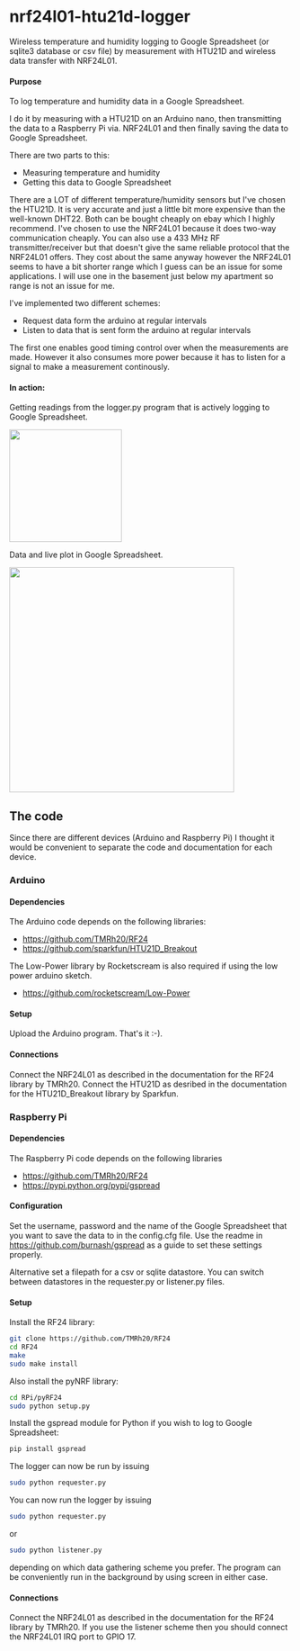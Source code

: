 # nrf24l01-htu21d-logger
Wireless temperature and humidity logging to Google Spreadsheet (or sqlite3 database or csv file) by measurement with HTU21D and wireless data transfer with NRF24L01.

#### Purpose
To log temperature and humidity data in a Google Spreadsheet.

I do it by measuring with a HTU21D on an Arduino nano, then transmitting the data to a Raspberry Pi via. NRF24L01 and then finally saving the data to Google Spreadsheet.

There are two parts to this:
* Measuring temperature and humidity
* Getting this data to Google Spreadsheet

There are a LOT of different temperature/humidity sensors but I've chosen the HTU21D. It is very accurate and just a little bit more expensive than the well-known DHT22. Both can be bought cheaply on ebay which I highly recommend.
I've chosen to use the NRF24L01 because it does two-way communication cheaply. You can also use a 433 MHz RF transmitter/receiver but that doesn't give the same reliable protocol that the NRF24L01 offers. They cost about the same anyway however the NRF24L01 seems to have a bit shorter range which I guess can be an issue for some applications. I will use one in the basement just below my apartment so range is not an issue for me.

I've implemented two different schemes:
* Request data form the arduino at regular intervals
* Listen to data that is sent form the arduino at regular intervals

The first one enables good timing control over when the measurements are made. However it also consumes more power because it has to listen for a signal to make a measurement continously.

#### In action:
Getting readings from the logger.py program that is actively logging to Google Spreadsheet.

<a href="https://cloud.githubusercontent.com/assets/5280714/6962722/7818ee02-d937-11e4-9577-0dcc71df5571.png"><img width="200" src="https://cloud.githubusercontent.com/assets/5280714/6962722/7818ee02-d937-11e4-9577-0dcc71df5571.png" /></a>

Data and live plot in Google Spreadsheet.

<a href="https://cloud.githubusercontent.com/assets/5280714/6962721/7800578e-d937-11e4-8a36-0442c393270a.png"><img width="400" src="https://cloud.githubusercontent.com/assets/5280714/6962721/7800578e-d937-11e4-8a36-0442c393270a.png" /></a>

## The code
Since there are different devices (Arduino and Raspberry Pi) I thought it would be convenient to separate the code and documentation for each device.

### Arduino
#### Dependencies
The Arduino code depends on the following libraries:
* https://github.com/TMRh20/RF24
* https://github.com/sparkfun/HTU21D_Breakout

The Low-Power library by Rocketscream is also required if using the low power arduino sketch.
* https://github.com/rocketscream/Low-Power

#### Setup
Upload the Arduino program. That's it :-).

#### Connections
Connect the NRF24L01 as described in the documentation for the RF24 library by TMRh20.
Connect the HTU21D as desribed in the documentation for the HTU21D_Breakout library by Sparkfun.

### Raspberry Pi
#### Dependencies
The Raspberry Pi code depends on the following libraries
* https://github.com/TMRh20/RF24
* https://pypi.python.org/pypi/gspread

#### Configuration
Set the username, password and the name of the Google Spreadsheet that you want to save the data to in the config.cfg file.
Use the readme in https://github.com/burnash/gspread as a guide to set these settings properly.

Alternative set a filepath for a csv or sqlite datastore. You can switch between datastores in the requester.py or listener.py files.

#### Setup
Install the RF24 library:
```bash
git clone https://github.com/TMRh20/RF24
cd RF24
make
sudo make install
```
Also install the pyNRF library:
```bash
cd RPi/pyRF24
sudo python setup.py
```
Install the gspread module for Python if you wish to log to Google Spreadsheet:
```bash
pip install gspread
```

The logger can now be run by issuing
```bash
sudo python requester.py
```

You can now run the logger by issuing
```bash
sudo python requester.py
```
or
```bash
sudo python listener.py
```
depending on which data gathering scheme you prefer.
The program can be conveniently run in the background by using screen in either case.

#### Connections
Connect the NRF24L01 as described in the documentation for the RF24 library by TMRh20.
If you use the listener scheme then you should connect the NRF24L01 IRQ port to GPIO 17.
